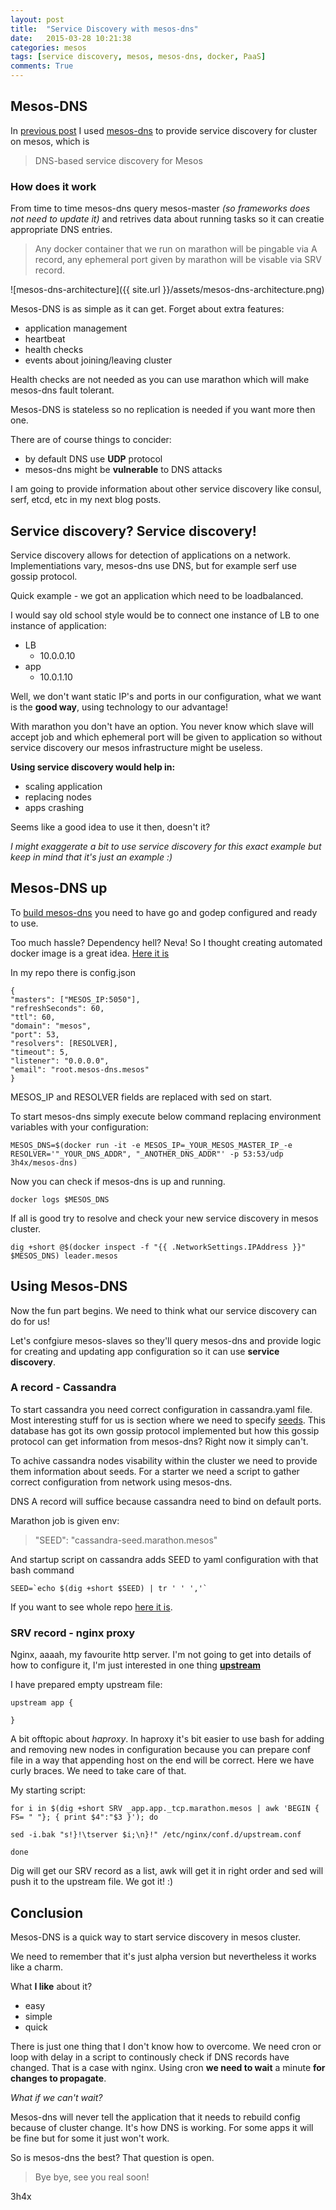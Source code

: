 ```yaml
---
layout: post
title:  "Service Discovery with mesos-dns"
date:   2015-03-28 10:21:38
categories: mesos
tags: [service discovery, mesos, mesos-dns, docker, PaaS]
comments: True
---
```

## Mesos-DNS

In [previous post](http://3h4x.github.io/cassandra/marathon/docker/mesos/2015/03/28/cassandra-on-marathon.html) I used [mesos-dns](http://mesosphere.github.io/mesos-dns/) to provide service discovery for cluster on mesos, which is

>  DNS-based service discovery for Mesos

### How does it work
From time to time mesos-dns query mesos-master *(so frameworks does not need to update it)* and retrives data about running tasks so it can creatie appropriate DNS entries.

> Any docker container that we run on marathon will be
> pingable via A record, any ephemeral port given by marathon will be visable via SRV record.

![mesos-dns-architecture]({{ site.url }}/assets/mesos-dns-architecture.png)

Mesos-DNS is as simple as it can get. Forget about extra features:

* application management
* heartbeat
* health checks
* events about joining/leaving cluster

Health checks are not needed as you can use marathon which will make
mesos-dns fault tolerant.

Mesos-DNS is stateless so no replication is needed if you want more then
one.

There are of course things to concider:

* by default DNS use **UDP** protocol
* mesos-dns might be **vulnerable** to DNS attacks

I am going to provide information about other service discovery like
consul, serf, etcd, etc in my next blog posts.

## Service discovery? Service discovery!

Service discovery allows for detection of applications on a network.
Implementiations vary, mesos-dns use DNS, but for example serf use gossip
protocol.

Quick example - we got an application which need to be loadbalanced.

I would say old school style would be to connect one instance of LB to one instance of application:

* LB
  - 10.0.0.10
* app
  - 10.0.1.10

Well, we don't want static IP's and ports in our configuration, what we want
is the **good way**, using technology to our advantage!

With marathon you don't have an option. You never know which
slave will accept job and which ephemeral port will be given to
application so without service discovery our mesos infrastructure might
be useless.

**Using service discovery would help in:**

* scaling application
* replacing nodes
* apps crashing

Seems like a good idea to use it then, doesn't it?

*I might exaggerate a bit to use service discovery for this exact
example but keep in mind that it's just an example :)*

## Mesos-DNS up

To [build mesos-dns](http://mesosphere.github.io/mesos-dns/docs/) you need to have go and godep configured and ready to use.

Too much hassle? Dependency hell? Neva! So I thought creating automated docker image is a great idea. [Here it is](https://github.com/3h4x/docker-mesos-dns)

In my repo there is config.json

```
{
"masters": ["MESOS_IP:5050"],
"refreshSeconds": 60,
"ttl": 60,
"domain": "mesos",
"port": 53,
"resolvers": [RESOLVER],
"timeout": 5,
"listener": "0.0.0.0",
"email": "root.mesos-dns.mesos"
}
```

MESOS_IP and RESOLVER fields are replaced with sed on start.

To start mesos-dns simply execute below command replacing environment variables with your configuration:

`MESOS_DNS=$(docker run -it -e MESOS_IP=_YOUR_MESOS_MASTER_IP_-e RESOLVER='"_YOUR_DNS_ADDR", "_ANOTHER_DNS_ADDR"' -p 53:53/udp 3h4x/mesos-dns)`

Now you can check if mesos-dns is up and running.

`docker logs $MESOS_DNS`

If all is good try to resolve and check your new service discovery in
mesos cluster.

`dig +short @$(docker inspect -f "{{ .NetworkSettings.IPAddress }}" $MESOS_DNS) leader.mesos`

## Using Mesos-DNS

Now the fun part begins. We need to think what our service discovery
can do for us!

Let's confgiure mesos-slaves so they'll query mesos-dns and provide logic for creating and updating app configuration so it can use **service discovery**.

### A record - Cassandra

To start cassandra you need correct configuration in cassandra.yaml file. Most interesting stuff for us is section where we need to specify [seeds](http://docs.datastax.com/en/cassandra/2.0/cassandra/configuration/configCassandra_yaml_r.html). This database has got its own gossip protocol implemented but how this gossip protocol can get information from mesos-dns? Right now it simply can't.

To achive cassandra nodes visability within the cluster we need to provide them information about seeds. For a starter we need a script to gather correct
configuration from network using mesos-dns.

DNS A record will suffice because cassandra need to bind on default
ports.

Marathon job is given env:

> "SEED": "cassandra-seed.marathon.mesos"

And startup script on cassandra adds SEED to yaml configuration with
that bash command

```
SEED=`echo $(dig +short $SEED) | tr ' ' ','`
```

If you want to see whole repo [here it is](https://github.com/3h4x/docker-cassandra).

### SRV record - nginx proxy

Nginx, aaaah, my favourite http server. I'm not going to get into details of how to configure it, I'm just interested in one thing **[upstream](http://nginx.org/en/docs/http/ngx_http_upstream_module.html)**

I have prepared empty upstream file:

```
upstream app {

}
```

A bit offtopic about *haproxy*. In haproxy it's bit easier to use bash
for adding and removing new nodes in configuration because you can
prepare conf file in a way that appending host on the end will be
correct. Here we have curly braces. We need to take care of that.

My starting script:

```
for i in $(dig +short SRV _app.app._tcp.marathon.mesos | awk 'BEGIN { FS= " "}; { print $4":"$3 }'); do

sed -i.bak "s!}!\tserver $i;\n}!" /etc/nginx/conf.d/upstream.conf

done
```

Dig will get our SRV record as a list, awk will get it in right order
and sed will push it to the upstream file. We got it! :)

## Conclusion

Mesos-DNS is a quick way to start service discovery in mesos cluster.


We need to remember that it's just alpha version but nevertheless it
works like a charm.

What **I like** about it?

* easy
* simple
* quick

There is just one thing that I don't know how to overcome. We
need cron or loop with delay in a script to continously check if DNS
records have changed. That is a case with nginx. Using cron **we need to
wait** a minute **for changes to propagate**.

*What if we can't wait?*

Mesos-dns will never tell the application that it needs to rebuild config because of cluster change. It's how DNS is working. For some apps it will be fine but for some it just won't work.

So is mesos-dns the best? That question is open.

> Bye bye, see you real soon!

3h4x
